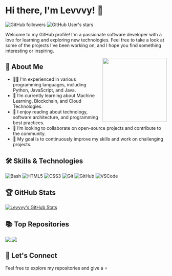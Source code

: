 # Hi there, I'm Levvvy! 👋

![GitHub followers](https://img.shields.io/github/followers/levvvy?style=social) ![GitHub User's stars](https://img.shields.io/github/stars/levvvy?style=social)

Welcome to my GitHub profile! I'm a passionate software developer with a love for learning and exploring new technologies. Feel free to take a look at some of the projects I've been working on, and I hope you find something interesting or inspiring.

<img align='right' src='https://raw.githubusercontent.com/levvvy/levvvy/main/assets/developer.gif' width='200"'>

## 🚀 About Me

- 👨‍💻 I'm experienced in various programming languages, including Python, JavaScript, and Java.
- 🌱 I’m currently learning about Machine Learning, Blockchain, and Cloud Technologies.
- 📖 I enjoy reading about technology, software architecture, and programming best practices.
- 🤝 I’m looking to collaborate on open-source projects and contribute to the community.
- 🎯 My goal is to continuously improve my skills and work on challenging projects.

## 🛠️ Skills & Technologies

![Bash](https://img.shields.io/badge/-Bash-3776AB?logo=Bash&logoColor=white)
![HTML5](https://img.shields.io/badge/-HTML5-E34F26?logo=HTML5&logoColor=white)
![CSS3](https://img.shields.io/badge/-CSS3-1572B6?logo=CSS3&logoColor=white)
![Git](https://img.shields.io/badge/-Git-F05032?logo=Git&logoColor=white)
![GitHub](https://img.shields.io/badge/-GitHub-181717?logo=GitHub&logoColor=white)
![VSCode](https://img.shields.io/badge/-VSCode-007ACC?logo=Visual%20Studio%20Code&logoColor=white)

## 🏆 GitHub Stats

[![Levvvy's GitHub Stats](https://github-readme-stats.vercel.app/api?username=levvvy&show_icons=true&theme=radical)](https://github.com/levvvy/github-readme-stats)

## 📚 Top Repositories

<a href="https://github.com/levvvy/esphome-config">
  <img align="center" src="https://github-readme-stats.vercel.app/api/pin/?username=levvvy&repo=esphome-config&theme=radical" />
</a>
<a href="https://github.com/levvvy/hassio-addons">
  <img align="center" src="https://github-readme-stats.vercel.app/api/pin/?username=levvvy&repo=hassio-addons&theme=radical" />
</a>

## 🎯 Let's Connect

Feel free to explore my repositories and give a ⭐️
